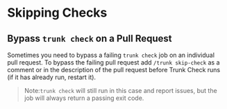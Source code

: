 # Skipping Checks

## Bypass `trunk check` on a Pull Request

Sometimes you need to bypass a failing `trunk check` job on an individual pull request. To bypass the failing pull request add `/trunk skip-check` as a comment or in the description of the pull request before Trunk Check runs (if it has already run, restart it).

> Note:`trunk check` will still run in this case and report issues, but the job will always return a passing exit code.
